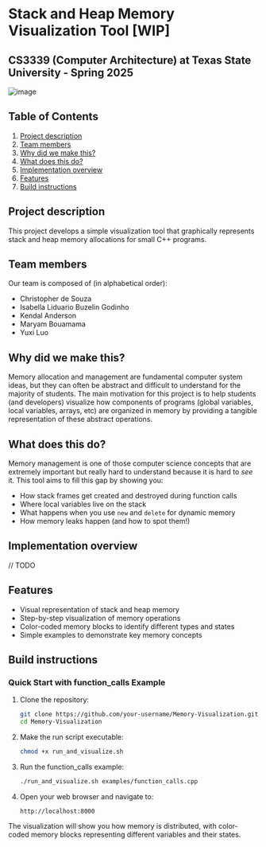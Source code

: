 # Stack and Heap Memory Visualization Tool [WIP]
## CS3339 (Computer Architecture) at Texas State University - Spring 2025

![image](https://github.com/user-attachments/assets/3ec08fdb-f72d-495c-9cc5-55309c6fe3f2)

## Table of Contents
1. [Project description](#project-description)
2. [Team members](#team-members)
3. [Why did we make this?](#why-did-we-make-this-?)
4. [What does this do?](#what-does-this-do-?)
5. [Implementation overview](#implementation-overview)
6. [Features](#features)
7. [Build instructions](#build-instructions)

## Project description

This project develops a simple visualization tool that graphically represents stack and heap memory allocations for small C++ programs.

## Team members
Our team is composed of (in alphabetical order):
- Christopher de Souza
- Isabella Liduario Buzelin Godinho
- Kendal Anderson
- Maryam Bouamama
- Yuxi Luo

## Why did we make this?

Memory allocation and management are fundamental computer system ideas, but they can often be abstract and difficult to understand for the majority of students. The main motivation for this project is to help students (and developers) visualize how components of programs (global variables, local variables, arrays, etc) are organized in memory by providing a tangible representation of these abstract operations.

## What does this do?

Memory management is one of those computer science concepts that are extremely important but really hard to understand because it is hard to *see* it. This tool aims to fill this gap by showing you:

- How stack frames get created and destroyed during function calls
- Where local variables live on the stack
- What happens when you use `new` and `delete` for dynamic memory
- How memory leaks happen (and how to spot them!)

## Implementation overview
// TODO

## Features

- Visual representation of stack and heap memory
- Step-by-step visualization of memory operations
- Color-coded memory blocks to identify different types and states
- Simple examples to demonstrate key memory concepts

## Build instructions

### Quick Start with function_calls Example

1. Clone the repository:
   ```bash
   git clone https://github.com/your-username/Memory-Visualization.git
   cd Memory-Visualization
   ```

2. Make the run script executable:
   ```bash
   chmod +x run_and_visualize.sh
   ```

3. Run the function_calls example:
   ```bash
   ./run_and_visualize.sh examples/function_calls.cpp
   ```

4. Open your web browser and navigate to:
   ```
   http://localhost:8000
   ```

The visualization will show you how memory is distributed, with color-coded memory blocks representing different variables and their states.
